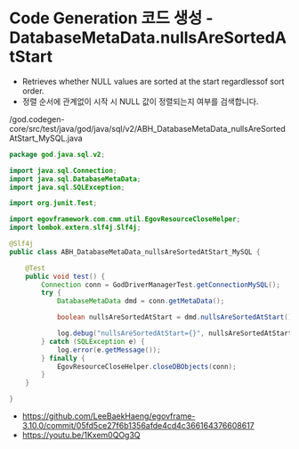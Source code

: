 # Code Generation 코드 생성 - DatabaseMetaData.nullsAreSortedAtStart

- Retrieves whether NULL values are sorted at the start regardlessof sort order.
- 정렬 순서에 관계없이 시작 시 NULL 값이 정렬되는지 여부를 검색합니다.

/god.codegen-core/src/test/java/god/java/sql/v2/ABH_DatabaseMetaData_nullsAreSortedAtStart_MySQL.java

```java
package god.java.sql.v2;

import java.sql.Connection;
import java.sql.DatabaseMetaData;
import java.sql.SQLException;

import org.junit.Test;

import egovframework.com.cmm.util.EgovResourceCloseHelper;
import lombok.extern.slf4j.Slf4j;

@Slf4j
public class ABH_DatabaseMetaData_nullsAreSortedAtStart_MySQL {

	@Test
	public void test() {
		Connection conn = GodDriverManagerTest.getConnectionMySQL();
		try {
			DatabaseMetaData dmd = conn.getMetaData();

			boolean nullsAreSortedAtStart = dmd.nullsAreSortedAtStart();

			log.debug("nullsAreSortedAtStart={}", nullsAreSortedAtStart);
		} catch (SQLException e) {
			log.error(e.getMessage());
		} finally {
			EgovResourceCloseHelper.closeDBObjects(conn);
		}
	}

}
```

- https://github.com/LeeBaekHaeng/egovframe-3.10.0/commit/05fd5ce27f6b1356afde4cd4c366164376608617
- https://youtu.be/1Kxem0QOg3Q

